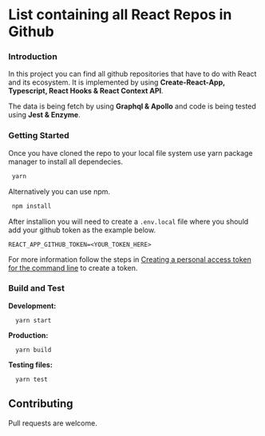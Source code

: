 # List containing all React Repos in Github

### Introduction

In this project you can find all github repositories that have to do with React and its ecosystem.
It is implemented by using **Create-React-App, Typescript, React Hooks & React Context API**.

The data is being fetch by using **Graphql & Apollo** and code is being tested using **Jest & Enzyme**.

### Getting Started

Once you have cloned the repo to your local file system use yarn package manager to install all dependecies.

```bash
 yarn
```

Αlternatively you can use npm.

```bash
 npm install
```

After installion you will need to create a `.env.local` file where you should add your github token as the example below.

```
REACT_APP_GITHUB_TOKEN=<YOUR_TOKEN_HERE>
```

For more information follow the steps in [Creating a personal access token for the command line](https://docs.github.com/en/free-pro-team@latest/github/authenticating-to-github/creating-a-personal-access-token) to create a token.

### Build and Test

**Development:**

```
  yarn start
```

**Production:**

```
  yarn build
```

**Testing files:**

```
  yarn test
```

## Contributing

Pull requests are welcome.
